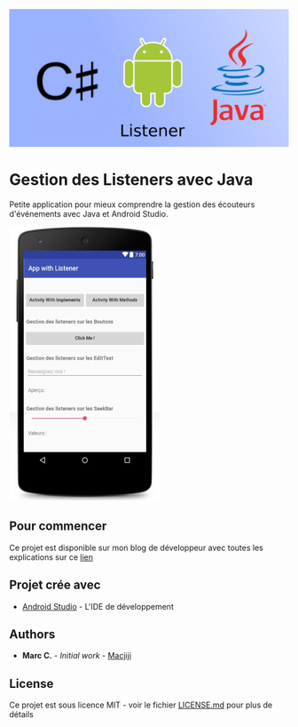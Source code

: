 
<img src="/images/bapplist.png"/>


# Gestion des Listeners avec Java

Petite application pour mieux comprendre la gestion des écouteurs d'événements avec Java et Android Studio.

<img src="/images/applist.png"/>

## Pour commencer

Ce projet est disponible sur mon blog de développeur avec toutes les explications sur ce [lien](http://www.androidtavern.com/2017/05/listener-android/)

## Projet crée avec

* [Android Studio](https://developer.android.com/studio/index.html) - L'IDE de développement

## Authors

* **Marc C.** - *Initial work* - [Macjiji](https://github.com/Macjiji)

## License

Ce projet est sous licence MIT - voir le fichier [LICENSE.md](LICENSE.md) pour plus de détails


